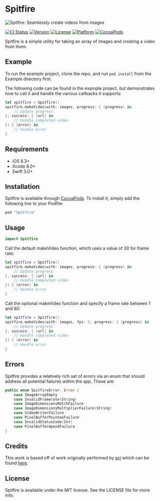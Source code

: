 # Spitfire

![Spitfire: Seamlessly create videos from images](https://raw.githubusercontent.com/seanmcneil/Spitfire/master/spitfire.jpg)

[![CI Status](http://img.shields.io/travis/seanmcneil/Spitfire.svg?style=flat)](https://travis-ci.org/seanmcneil/Spitfire)
[![Version](https://img.shields.io/cocoapods/v/Spitfire.svg?style=flat)](http://cocoapods.org/pods/Spitfire)
[![License](https://img.shields.io/cocoapods/l/Spitfire.svg?style=flat)](http://cocoapods.org/pods/Spitfire)
[![Platform](https://img.shields.io/cocoapods/p/Spitfire.svg?style=flat)](http://cocoapods.org/pods/Spitfire)
[![CocoaPods](https://img.shields.io/cocoapods/dt/Spitfire.svg)](http://cocoapods.org/pods/Spitfire)

Spitfire is a simple utility for taking an array of images and creating a video from them.

## Example

To run the example project, clone the repo, and run `pod install` from the Example directory first.

The following code can be found in the example project, but demonstrates how to call it and handle the various callbacks it supports:

```swift
let spitfire = Spitfire()
spitfire.makeVideo(with: images, progress: { (progress) in
    // Update progress
}, success: { (url) in
    // Handle completed video
}) { (error) in
    // Handle error
}
```

## Requirements
- iOS 8.3+
- Xcode 8.0+
- Swift 3.0+

## Installation

Spitfire is available through [CocoaPods](http://cocoapods.org). To install
it, simply add the following line to your Podfile:

```ruby
pod "Spitfire"
```

## Usage

```swift
import Spitfire
```

Call the default makeVideo function, which uses a value of 30 for frame rate:

```swift
let spitfire = Spitfire()
spitfire.makeVideo(with: images, progress: { (progress) in
    // Update progress
}, success: { (url) in
    // Handle completed video
}) { (error) in
    // Handle error
}
``` 

Call the optional makeVideo function and specify a frame rate between 1 and 60:

```swift
let spitfire = Spitfire()
spitfire.makeVideo(with: images, fps: 5, progress: { (progress) in
    // Update progress
}, success: { (url) in
    // Handle completed video
}) { (error) in
    // Handle error
}
```

## Errors

Spitfire provides a relatively rich set of errors via an enum that should address all potential failures within the app. These are:

```swift
public enum SpitfireError: Error {
    case ImageArrayEmpty
    case InvalidFramerate(String)
    case ImageDimensionsMatchFailure
    case ImageDimensionsMultiplierFailure(String)
    case VideoWriterFailure
    case PixelBufferPointeeFailure
    case InvalidStatusCode(Int)
    case PixelBufferApendFailure
}
```

## Credits

This work is based off of work originally performed by [acj](https://gist.github.com/acj) which can be found [here](https://gist.github.com/acj/6ae90aa1ebb8cad6b47b).

## License

Spitfire is available under the MIT license. See the LICENSE file for more info.
